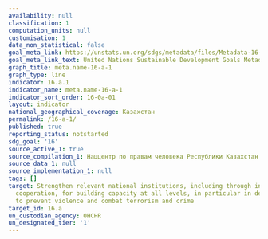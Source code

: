 ```yaml
---
availability: null
classification: 1
computation_units: null
customisation: 1
data_non_statistical: false
goal_meta_link: https://unstats.un.org/sdgs/metadata/files/Metadata-16-0A-01.pdf
goal_meta_link_text: United Nations Sustainable Development Goals Metadata (pdf 1361kB)
graph_title: meta.name-16-a-1
graph_type: line
indicator: 16.a.1
indicator_name: meta.name-16-a-1
indicator_sort_order: 16-0a-01
layout: indicator
national_geographical_coverage: Казахстан
permalink: /16-a-1/
published: true
reporting_status: notstarted
sdg_goal: '16'
source_active_1: true
source_compilation_1: Наццентр по правам человека Республики Казахстан
source_data_1: null
source_implementation_1: null
tags: []
target: Strengthen relevant national institutions, including through international
  cooperation, for building capacity at all levels, in particular in developing countries,
  to prevent violence and combat terrorism and crime
target_id: 16.a
un_custodian_agency: OHCHR
un_designated_tier: '1'
---
```

